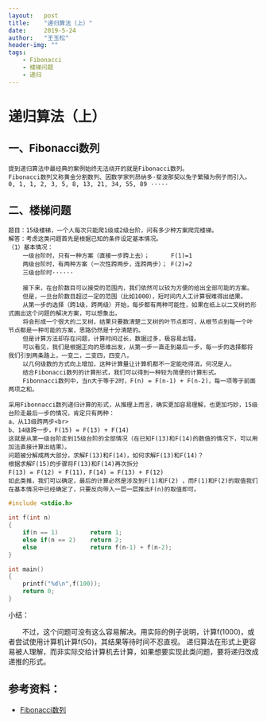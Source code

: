 ```yaml
---
layout:   post
title:    "递归算法（上）"
date:     2019-5-24
author:   "王玉松"
header-img: ""
tags:
    - Fibonacci
    - 楼梯问题
    - 递归
---
```


# 递归算法（上）

## 一、Fibonacci数列

    提到递归算法中最经典的案例始终无法绕开的就是Fibonacci数列。
    Fibonacci数列又称黄金分割数列、因数学家列昂纳多·斐波那契以兔子繁殖为例子而引入。
    0, 1, 1, 2, 3, 5, 8, 13, 21, 34, 55, 89 ·····

## 二、楼梯问题

    题目：15级楼梯，一个人每次只能爬1级或2级台阶，问有多少种方案爬完楼梯。
    解答：考虑这类问题首先是根据已知的条件设定基本情况。
    （1）基本情况：
        一级台阶时，只有一种方案（直接一步跨上去）；		F(1)=1
        两级台阶时，有两种方案（一次性跨两步，连跨两步）； F(2)=2
        三级台阶时······

        接下来，在台阶数目可以接受的范围内，我们依然可以较为方便的给出全部可能的方案。
        但是，一旦台阶数目超过一定的范围（比如1000），短时间内人工计算很难得出结果。
        从第一步的选择（跨1级，跨两级）开始，每步都有两种可能性，如果在纸上以二叉树的形式画出这个问题的解决方案，可以想象出，
        将会形成一个很大的二叉树，结果只要数清楚二叉树的叶节点即可，从根节点到每一个叶节点都是一种可能的方案，思路仍然是十分清楚的。
        但是计算方法却存在问题，计算时间过长，数据过多，极容易出错。
        可以看见，我们是根据正向的思维出发，从第一步一直走到最后一步，每一步的选择都将我们引到两条路上，一变二，二变四，四变八，
        以几何级数的方式向上增加，这种计算量让计算机都不一定能吃得消，何况是人。
        结合Fibonacci数列的计算形式，我们可以得到一种较为简便的计算形式。
        Fibonnacci数列中，当n大于等于2时，F(n) = F(n-1) + F(n-2)，每一项等于前面两项之和。

	采用Fibonnacci数列递归计算的形式，从推理上而言，确实更加容易理解，也更加巧妙，15级台阶走最后一步的情况，肯定只有两种：
  	a、从13级跨两步<br>
	b、14级跨一步，F(15) = F(13) + F(14)
  	这就是从第一级台阶走到15级台阶的全部情况（在已知F(13)和F(14)的数值的情况下，可以用加法直接计算出结果）。
	问题被分解成两大部分，求解F(13)和F(14)，如何求解F(13)和F(14)？
	根据求解F(15)的步骤将F(13)和F(14)再次拆分
	F(13) = F(12) + F(11)，F(14) = F(13) + F(12)
	如此类推，我们可以确定，最后的计算必然是涉及到F(1)和F(2) ，而F(1)和F(2)的取值我们在基本情况中已经确定了，只要反向带入一层一层推出F(n)的取值即可。

```c
#include <stdio.h> 

int f(int n)
{
    if(n == 1)         return 1;
    else if(n == 2)    return 2;
    else               return f(n-1) + f(n-2);
}

int main()
{
    printf("%d\n",f(100));
    return 0;
}
```

小结：
     <p>&emsp;&emsp;不过，这个问题可没有这么容易解决。用实际的例子说明，计算f(1000)，或者尝试使用计算机计算f(50)，其结果等待时间不忍直视。
递归算法在形式上更容易被人理解，而非实际交给计算机去计算，如果想要实现此类问题，要将递归改成递推的形式。


## 参考资料：

- [Fibonacci数列](https://baike.baidu.com/item/%E6%96%90%E6%B3%A2%E9%82%A3%E5%A5%91%E6%95%B0%E5%88%97/99145)
